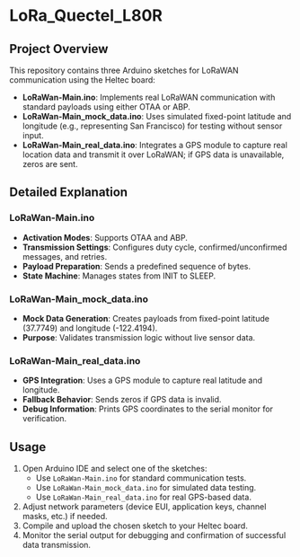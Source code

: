 # LoRa_Quectel_L80R

## Project Overview

This repository contains three Arduino sketches for LoRaWAN communication using the Heltec board:
- **LoRaWan-Main.ino**: Implements real LoRaWAN communication with standard payloads using either OTAA or ABP.
- **LoRaWan-Main_mock_data.ino**: Uses simulated fixed-point latitude and longitude (e.g., representing San Francisco) for testing without sensor input.
- **LoRaWan-Main_real_data.ino**: Integrates a GPS module to capture real location data and transmit it over LoRaWAN; if GPS data is unavailable, zeros are sent.

## Detailed Explanation

### LoRaWan-Main.ino
- **Activation Modes**: Supports OTAA and ABP.
- **Transmission Settings**: Configures duty cycle, confirmed/unconfirmed messages, and retries.
- **Payload Preparation**: Sends a predefined sequence of bytes.
- **State Machine**: Manages states from INIT to SLEEP.

### LoRaWan-Main_mock_data.ino
- **Mock Data Generation**: Creates payloads from fixed-point latitude (37.7749) and longitude (-122.4194).
- **Purpose**: Validates transmission logic without live sensor data.

### LoRaWan-Main_real_data.ino
- **GPS Integration**: Uses a GPS module to capture real latitude and longitude.
- **Fallback Behavior**: Sends zeros if GPS data is invalid.
- **Debug Information**: Prints GPS coordinates to the serial monitor for verification.

## Usage

1. Open Arduino IDE and select one of the sketches:
   - Use `LoRaWan-Main.ino` for standard communication tests.
   - Use `LoRaWan-Main_mock_data.ino` for simulated data testing.
   - Use `LoRaWan-Main_real_data.ino` for real GPS-based data.
2. Adjust network parameters (device EUI, application keys, channel masks, etc.) if needed.
3. Compile and upload the chosen sketch to your Heltec board.
4. Monitor the serial output for debugging and confirmation of successful data transmission.

